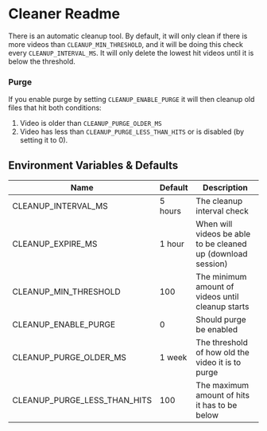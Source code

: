 # Cleaner Readme

There is an automatic cleanup tool. By default, it will only clean if there is more videos than `CLEANUP_MIN_THRESHOLD`, and it will be doing this check every `CLEANUP_INTERVAL_MS`. It will only delete the lowest hit videos until it is below the threshold.

### Purge

If you enable purge by setting `CLEANUP_ENABLE_PURGE` it will then cleanup old files that hit both conditions:

1. Video is older than `CLEANUP_PURGE_OLDER_MS`
2. Video has less than `CLEANUP_PURGE_LESS_THAN_HITS` or is disabled (by setting it to 0).

## Environment Variables & Defaults

| Name                         | Default |  Description                                                 |
|------------------------------|---------|--------------------------------------------------------------|
| CLEANUP_INTERVAL_MS          | 5 hours | The cleanup interval check                                   |
| CLEANUP_EXPIRE_MS            | 1 hour  | When will videos be able to be cleaned up (download session) |
| CLEANUP_MIN_THRESHOLD        | 100     | The minimum amount of videos until cleanup starts            |
| CLEANUP_ENABLE_PURGE         | 0       | Should purge be enabled                                      |
| CLEANUP_PURGE_OLDER_MS       | 1 week  | The threshold of how old the video it is to purge            |
| CLEANUP_PURGE_LESS_THAN_HITS | 100     | The maximum amount of hits it has to be below                |